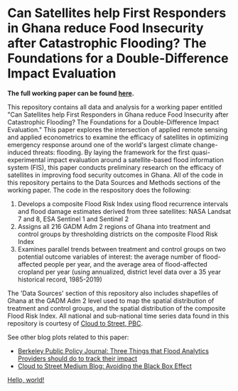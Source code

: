 # Can Satellites help First Responders in Ghana reduce Food Insecurity after Catastrophic Flooding? The Foundations for a Double-Difference Impact Evaluation

**The full working paper can be found [here](https://github.com/sriramesh/Evaluation-Can-Satellites-Optimize-Emergency-Response-Ghana/blob/master/00-Paper/Srilakshmi_Ramesh_MDPThesis_Spring2021_final_final.pdf).**

This repository contains all data and analysis for a working paper entitled "Can Satellites help First Responders in Ghana reduce Food Insecurity after Catastrophic Flooding? The Foundations for a Double-Difference Impact Evaluation." This paper explores the intersection of applied remote sensing and applied econometrics to examine the efficacy of satellites in optimizing emergency response around one of the world's largest climate change-induced threats: flooding. By laying the framework for the first quasi-experimental impact evaluation around a satellite-based flood information system (FIS), this paper conducts preliminary research on the efficacy of satellites in improving food security outcomes in Ghana. All of the code in this repository pertains to the Data Sources and Methods sections of the working paper. The code in the respository does the following:

1. Develops a composite Flood Risk Index using flood recurrence intervals and flood damage estimates derived from three satellites: NASA Landsat 7 and 8, ESA Sentinel 1 and Sentinel 2
2. Assigns all 216 GADM Adm 2 regions of Ghana into treatment and control groups by thresholding districts on the composite Flood Risk Index
3. Examines parallel trends between treatment and control groups on two potential outcome variables of interest: the average number of flood-affected people per year, and the average area of flood-affected cropland per year (using annualized, district level data over a 35 year historical record, 1985-2019)

The 'Data Sources' section of this repository also includes shapefiles of Ghana at the GADM Adm 2 level used to map the spatial distribution of treatment and control groups, and the spatial distribution of the composite Flood Risk Index. All national and sub-national time series data found in this repository is courtesy of [Cloud to Street, PBC](https://www.cloudtostreet.info/). 

See other blog plots related to this paper:

* [Berkeley Public Policy Journal: Three Things that Flood Analytics Providers should do to track their impact](https://bppj.berkeley.edu/2021/04/16/three-things-that-flood-analytics-providers-should-do-to-track-their-impact/) 
* [Cloud to Street Medium Blog: Avoiding the Black Box Effect](https://medium.com/cloud-to-street/avoiding-the-black-box-effect-tracking-the-impact-of-flood-analytics-55d2b2b6d108)

<a href="https://medium.com/cloud-to-street/avoiding-the-black-box-effect-tracking-the-impact-of-flood-analytics-55d2b2b6d108" target="_blank">Hello, world!</a>
